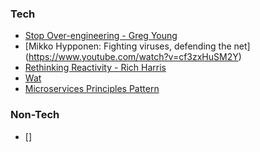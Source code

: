### Tech
- [Stop Over-engineering - Greg Young](https://www.youtube.com/watch?v=GRr4xeMn1uU)
- [Mikko Hypponen: Fighting viruses, defending the net] (https://www.youtube.com/watch?v=cf3zxHuSM2Y)
- [Rethinking Reactivity - Rich Harris](https://www.youtube.com/watch?v=AdNJ3fydeao)
- [Wat](https://www.destroyallsoftware.com/talks/wat)
- [Microservices Principles Pattern](https://www.infoq.com/presentations/microservices-principles-patterns/)

### Non-Tech
- []